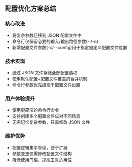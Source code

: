## 配置优化方案总结

### 核心改进

- 将复杂参数迁移到 JSON 配置文件中
- 命令行仅保留必要的输入/输出路径参数(-i/-o)
- 新增配置文件参数(-c/--config)用于指定自定义配置文件位置

### 技术实现

- 通过 JSON 文件存储全部配置选项
- 使用默认配置+配置文件覆盖的合并机制
- 命令行参数优先级高于配置文件设置

### 用户体验提升

- 使用更简洁的命令行命令
- 支持创建多个配置文件应对不同场景
- 无需记忆复杂参数，只需修改 JSON 文件

### 维护优势

- 配置逻辑集中管理，便于扩展
- 参数变更仅需修改配置文件结构
- 降低使用门槛，提高工具适用性
